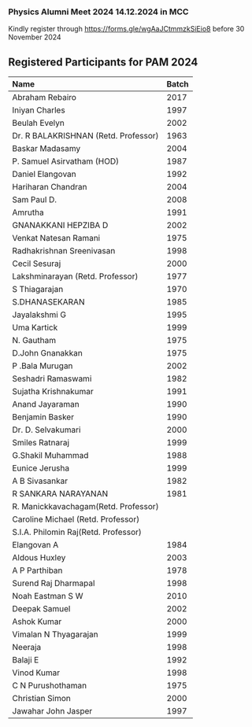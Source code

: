 

### Physics Alumni Meet 2024 14.12.2024 in MCC

Kindly register through https://forms.gle/wgAaJCtmmzkSiEio8 before 30 November 2024


## Registered Participants for PAM 2024

| Name                                 | Batch|
|:-------------------------------------|:-----|
| Abraham Rebairo	                     | 2017 |
| Iniyan Charles 	                     | 1997 |
| Beulah Evelyn 	                     | 2002 |
| Dr. R BALAKRISHNAN (Retd. Professor) | 1963 |
| Baskar Madasamy	                     | 2004	|
| P. Samuel Asirvatham (HOD) 	         | 1987	|
| Daniel Elangovan 	                   | 1992	|
| Hariharan Chandran	                 | 2004	|
| Sam Paul D.	                         | 2008 | 
| Amrutha	                             | 1991 |
| GNANAKKANI HEPZIBA D	               | 2002 |
| Venkat Natesan Ramani 	             | 1975 |
| Radhakrishnan Sreenivasan	           | 1998 |
| Cecil Sesuraj	                       | 2000 |
| Lakshminarayan (Retd. Professor)     | 1977	|
| S Thiagarajan 	                     | 1970 |
| S.DHANASEKARAN	                     | 1985 |
| Jayalakshmi G	                       | 1995 |
| Uma Kartick	                         | 1999 | 
| N. Gautham	                         | 1975 |
| D.John Gnanakkan	                   | 1975 |
| P .Bala Murugan	                     | 2002 |
| Seshadri Ramaswami	                 | 1982 |
| Sujatha Krishnakumar	               | 1991 |
| Anand Jayaraman	                     | 1990 |
| Benjamin Basker	                     | 1990 |
| Dr. D. Selvakumari 	                 | 2000 |
| Smiles Ratnaraj	                     | 1999 |
| G.Shakil Muhammad 	                 | 1988 |
| Eunice Jerusha 	                     | 1999 |
| A B Sivasankar 	                     | 1982 |
| R SANKARA NARAYANAN 	               | 1981 |
| R. Manickkavachagam(Retd. Professor) |      |
| Caroline Michael (Retd. Professor)   |      |
| S.I.A. Philomin Raj(Retd. Professor) |      |
| Elangovan A	                         | 1984 |
| Aldous Huxley                        | 2003 |
| A P Parthiban                        | 1978 |
| Surend Raj Dharmapal                 | 1998 |
| Noah Eastman S W                     | 2010 |
| Deepak Samuel                        | 2002 |
| Ashok Kumar                          | 2000 |
| Vimalan N Thyagarajan                | 1999 |
| Neeraja                              | 1998 |
| Balaji E                             | 1992 |
| Vinod Kumar                          | 1998 |
| C N Purushothaman                    | 1975 |
| Christian Simon                      | 2000 |
| Jawahar John Jasper                  | 1997 |
